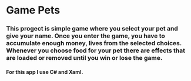 <h1>Game Pets</h1>

<h3>This progect is simple game where you select your pet and give your name. Once you enter the game, you have to accumulate enough money, lives from the selected choices.
Whenever you choose food for your pet there are effects that are loaded or removed until you win or lose the game.</h3>

<h4>For this app I use C# and Xaml.</h4>

